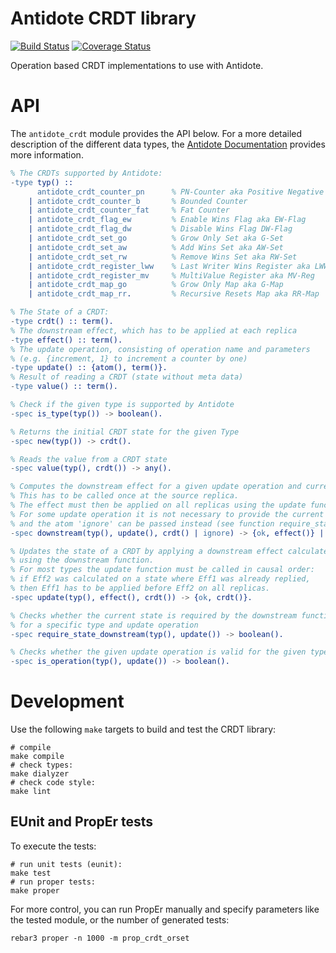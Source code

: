 # Antidote CRDT library
[![Build Status](https://travis-ci.org/AntidoteDB/antidote_crdt.svg?branch=master)](https://travis-ci.org/AntidoteDB/antidote_crdt)
[![Coverage Status](https://coveralls.io/repos/github/AntidoteDB/antidote_crdt/badge.svg?branch=master)](https://coveralls.io/github/AntidoteDB/antidote_crdt?branch=master)

Operation based CRDT implementations to use with Antidote.

# API

The `antidote_crdt` module provides the API below.
For a more detailed description of the different data types, the [Antidote Documentation](https://antidotedb.gitbook.io/documentation/api/datatypes) provides more information.

```erlang
% The CRDTs supported by Antidote:
-type typ() ::
      antidote_crdt_counter_pn      % PN-Counter aka Positive Negative Counter
    | antidote_crdt_counter_b       % Bounded Counter
    | antidote_crdt_counter_fat     % Fat Counter
    | antidote_crdt_flag_ew         % Enable Wins Flag aka EW-Flag
    | antidote_crdt_flag_dw         % Disable Wins Flag DW-Flag
    | antidote_crdt_set_go          % Grow Only Set aka G-Set
    | antidote_crdt_set_aw          % Add Wins Set aka AW-Set
    | antidote_crdt_set_rw          % Remove Wins Set aka RW-Set
    | antidote_crdt_register_lww    % Last Writer Wins Register aka LWW-Reg
    | antidote_crdt_register_mv     % MultiValue Register aka MV-Reg
    | antidote_crdt_map_go          % Grow Only Map aka G-Map
    | antidote_crdt_map_rr.         % Recursive Resets Map aka RR-Map

% The State of a CRDT:
-type crdt() :: term().
% The downstream effect, which has to be applied at each replica
-type effect() :: term().
% The update operation, consisting of operation name and parameters
% (e.g. {increment, 1} to increment a counter by one)
-type update() :: {atom(), term()}.
% Result of reading a CRDT (state without meta data)
-type value() :: term().
```

```erlang
% Check if the given type is supported by Antidote
-spec is_type(typ()) -> boolean().

% Returns the initial CRDT state for the given Type
-spec new(typ()) -> crdt().

% Reads the value from a CRDT state
-spec value(typ(), crdt()) -> any().

% Computes the downstream effect for a given update operation and current state.
% This has to be called once at the source replica.
% The effect must then be applied on all replicas using the update function.
% For some update operation it is not necessary to provide the current state
% and the atom 'ignore' can be passed instead (see function require_state_downstream).
-spec downstream(typ(), update(), crdt() | ignore) -> {ok, effect()} | {error, reason()}.

% Updates the state of a CRDT by applying a downstream effect calculated
% using the downstream function.
% For most types the update function must be called in causal order:
% if Eff2 was calculated on a state where Eff1 was already replied,
% then Eff1 has to be applied before Eff2 on all replicas.
-spec update(typ(), effect(), crdt()) -> {ok, crdt()}.

% Checks whether the current state is required by the downstream function
% for a specific type and update operation
-spec require_state_downstream(typ(), update()) -> boolean().

% Checks whether the given update operation is valid for the given type
-spec is_operation(typ(), update()) -> boolean().
```

# Development

Use the following `make` targets to build and test the CRDT library:


    # compile
    make compile
    # check types:
    make dialyzer
    # check code style:
    make lint


## EUnit and PropEr tests

To execute the tests:

    # run unit tests (eunit):
    make test
    # run proper tests:
    make proper

For more control, you can run PropEr manually and specify parameters like the tested module, or the number of generated tests:

    rebar3 proper -n 1000 -m prop_crdt_orset
